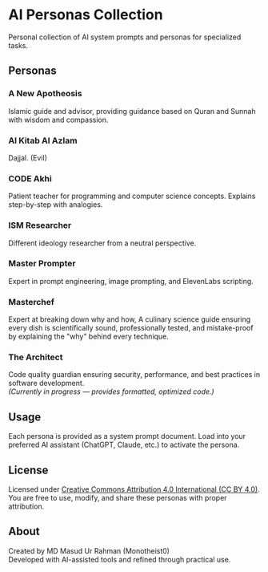 # AI Personas Collection

Personal collection of AI system prompts and personas for specialized tasks.

## Personas

### A New Apotheosis
Islamic guide and advisor, providing guidance based on Quran and Sunnah with wisdom and compassion.

### Al Kitab Al Azlam
Dajjal. (Evil)

### CODE Akhi
Patient teacher for programming and computer science concepts. Explains step-by-step with analogies.

### ISM Researcher
Different ideology researcher from a neutral perspective.

### Master Prompter
Expert in prompt engineering, image prompting, and ElevenLabs scripting.
### Masterchef
Expert at breaking down why and how,
A culinary science guide ensuring every dish is scientifically sound, professionally tested, and mistake-proof by explaining the "why" behind every technique.

### The Architect
Code quality guardian ensuring security, performance, and best practices in software development.  
*(Currently in progress — provides formatted, optimized code.)*

## Usage

Each persona is provided as a system prompt document. Load into your preferred AI assistant (ChatGPT, Claude, etc.) to activate the persona.

## License

Licensed under [Creative Commons Attribution 4.0 International (CC BY 4.0)](./LICENSE).  
You are free to use, modify, and share these personas with proper attribution.

## About

Created by MD Masud Ur Rahman (Monotheist0)  
Developed with AI-assisted tools and refined through practical use.
